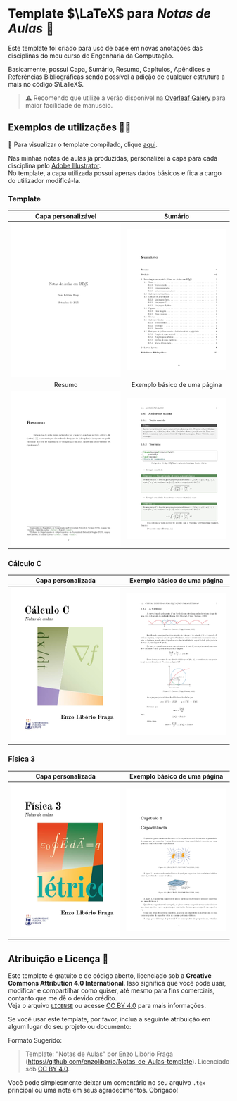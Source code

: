 # Template $\LaTeX$ para *Notas de Aulas* 📝

Este template foi criado para uso de base em novas anotações das disciplinas do meu curso de Engenharia da Computação.

Basicamente, possui Capa, Sumário, Resumo, Capítulos, Apêndices e Referências Bibliográficas sendo possível a adição de qualquer estrutura a mais no código $\LaTeX$.

> ⚠️ Recomendo que utilize a verão disponível na [Overleaf Galery]() para maior facilidade de manuseio.


## Exemplos de utilizações 👨‍💻

👀 Para visualizar o template compilado, clique [aqui](./Notas_de_Aulas_template.pdf).

Nas minhas notas de aulas já produzidas, personalizei a capa para cada disciplina pelo [Adobe Illustrator](https://www.adobe.com/br/products/illustrator.html).   
No template, a capa utilizada possui apenas dados básicos e fica a cargo do utilizador modificá-la.

### Template
| Capa personalizável | Sumário |
| :-----------------: | :--------------------------: |
| [<img src="exemplos/Notas_de_aulas-capa.jpg" alt="Capa personalizada" width="400">](exemplos/Notas_de_aulas-capa.jpg) | [<img src="exemplos/Notas_de_aulas-sumario.jpg" alt="Exemplo básico de uma página" width="400">](exemplos/Notas_de_aulas-sumario.jpg) |
| Resumo | Exemplo básico de uma página |
| [<img src="exemplos/Notas_de_aulas-resumo.jpg" alt="Capa personalizada" width="400">](exemplos/Notas_de_aulas-resumo.jpg) | [<img src="exemplos/Notas_de_aulas-pagina_exemplo.jpg" alt="Exemplo básico de uma página" width="400">](exemplos/Notas_de_aulas-pagina_exemplo.jpg) |

### Cálculo C
| Capa personalizada | Exemplo básico de uma página |
| :-----------------: | :--------------------------: |
| [<img src="exemplos/CalculoC-capa.jpg" alt="Capa personalizada" width="400">](exemplos/CalculoC-capa.jpg) | [<img src="exemplos/CalculoC-pagina_exemplo.jpg" alt="Exemplo básico de uma página" width="400">](exemplos/CalculoC-pagina_exemplo.jpg) |

### Física 3
| Capa personalizada | Exemplo básico de uma página |
| :-----------------: | :--------------------------: |
| [<img src="exemplos/Fisica3-capa.jpg" alt="Capa personalizada" width="400">](exemplos/Fisica3-capa.jpg) | [<img src="exemplos/Fisica3-pagina_exemplo.jpg" alt="Exemplo básico de uma página" width="400">](exemplos/Fisica3-pagina_exemplo.jpg) |


## Atribuição e Licença 🤝

Este template é gratuito e de código aberto, licenciado sob a **Creative Commons Attribution 4.0 International**. Isso significa que você pode usar, modificar e compartilhar como quiser, até mesmo para fins comerciais, contanto que me dê o devido crédito.   
Veja o arquivo [`LICENSE`](./LICENSE) ou acesse [CC BY 4.0](https://creativecommons.org/licenses/by/4.0/) para mais informações.

Se você usar este template, por favor, inclua a seguinte atribuição em algum lugar do seu projeto ou documento:

Formato Sugerido:

> Template: "Notas de Aulas" por Enzo Libório Fraga (https://github.com/enzoliborio/Notas_de_Aulas-template). Licenciado sob [CC BY 4.0](https://creativecommons.org/licenses/by/4.0/).

Você pode simplesmente deixar um comentário no seu arquivo `.tex` principal ou uma nota em seus agradecimentos. Obrigado!

